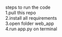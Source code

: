 steps to run the code <br>
1.pull this repo <br>
2.install all requirements <br>
3.open folder web_app <br>
4.run app.py on terminal
